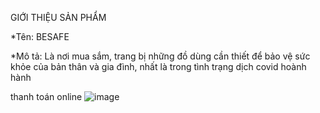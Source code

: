  GIỚI THIỆU SẢN PHẨM


*Tên: BESAFE


*Mô tả: Là nơi mua sắm, trang bị những đồ dùng cần thiết để bảo vệ sức khỏe của bản thân và gia đình, nhất là trong tình trạng dịch covid hoành hành



thanh toán online
![image](https://user-images.githubusercontent.com/71579658/116001452-b6246400-a61e-11eb-9d84-4e0b70bc8c3f.png)


